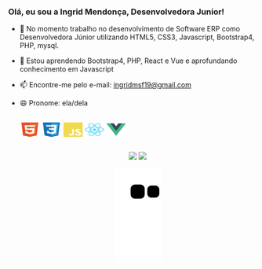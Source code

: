 ### Olá, eu sou a Ingrid Mendonça, Desenvolvedora Junior!


- 🔭 No momento trabalho no desenvolvimento de Software ERP como Desenvolvedora Júnior utilizando HTML5, CSS3, Javascript, Bootstrap4, PHP, mysql.
- 🌱 Estou aprendendo Bootstrap4, PHP, React e Vue e aprofundando conhecimento em Javascript
- 📫 Encontre-me pelo e-mail: ingridmsf19@gmail.com
- 😄 Pronome: ela/dela


  
  <div style="display: inline_block"><br>
  <img align="center" alt="Ingrid-HTML" height="30" width="40" src="https://raw.githubusercontent.com/devicons/devicon/master/icons/html5/html5-original.svg">
  <img align="center" alt="Ingrid-CSS" height="30" width="40" src="https://raw.githubusercontent.com/devicons/devicon/master/icons/css3/css3-original.svg">
  <img align="center" alt="Ingrid-Js" height="30" width="40" src="https://raw.githubusercontent.com/devicons/devicon/master/icons/javascript/javascript-plain.svg">
  <img align="center" alt="Ingrid-React" height="30" width="40" src="https://raw.githubusercontent.com/devicons/devicon/master/icons/react/react-original.svg">
   <img align="center" alt="Ingrid-VUE" height="30" width="40" src="https://github.com/devicons/devicon/blob/master/icons/vuejs/vuejs-original.svg">
  
  ##
  
  <div align="center"> 
  <a href="https://www.instagram.com/ingridmsf13/" target="_blank"><img src="https://img.shields.io/badge/-Instagram-%23E4405F?style=for-the-badge&logo=instagram&logoColor=white" target="_blank"></a>
  <a href="https://www.linkedin.com/in/ingrid-mendon%C3%A7a-da-serra-freire-02a412aa/" target="_blank"><img src="https://img.shields.io/badge/-LinkedIn-%230077B5?style=for-the-badge&logo=linkedin&logoColor=white" target="_blank"></a> 
 
  ![Snake animation](https://github.com/ingridmsf19/ingridmsf19/blob/output/github-contribution-grid-snake.svg)
 
</div>
